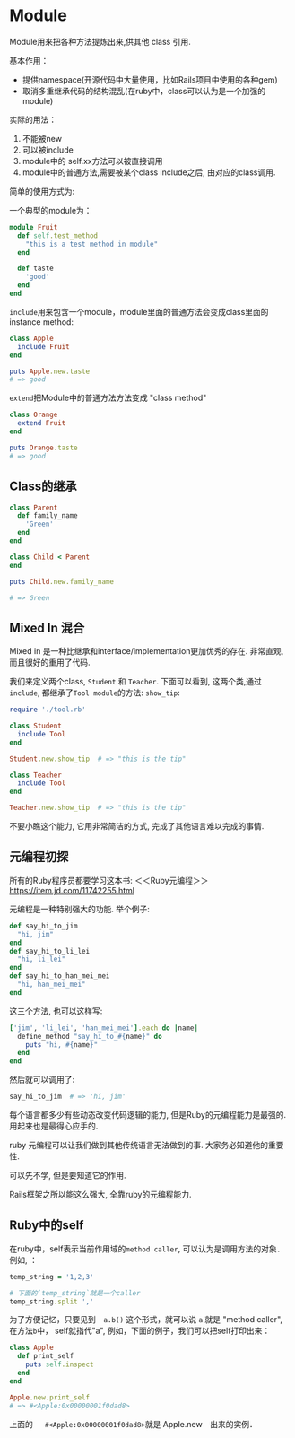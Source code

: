 # Module

Module用来把各种方法提炼出来,供其他 class 引用.

基本作用：

- 提供namespace(开源代码中大量使用，比如Rails项目中使用的各种gem)
- 取消多重继承代码的结构混乱(在ruby中，class可以认为是一个加强的module)

实际的用法：

1. 不能被new
2. 可以被include
3. module中的 self.xx方法可以被直接调用
4. module中的普通方法,需要被某个class include之后, 由对应的class调用.

简单的使用方式为:

一个典型的module为：

```ruby
module Fruit
  def self.test_method
    "this is a test method in module"
  end

  def taste
    'good'
  end
end
```

`include`用来包含一个module，module里面的普通方法会变成class里面的instance method:

```ruby
class Apple
  include Fruit
end

puts Apple.new.taste
# => good

```

`extend`把Module中的普通方法方法变成 "class method"

```ruby
class Orange
  extend Fruit
end

puts Orange.taste
# => good
```

## Class的继承

```ruby
class Parent
  def family_name
    'Green'
  end
end

class Child < Parent
end

puts Child.new.family_name

# => Green
```

## Mixed In 混合

Mixed in 是一种比继承和interface/implementation更加优秀的存在. 非常直观, 而且很好的重用了代码.

我们来定义两个class,  `Student` 和 `Teacher`. 下面可以看到, 这两个类,通过`include`, 都继承了`Tool module`的方法: `show_tip`:

```ruby
require './tool.rb'

class Student
  include Tool
end

Student.new.show_tip  # => "this is the tip"

class Teacher
  include Tool
end

Teacher.new.show_tip  # => "this is the tip"
```

不要小瞧这个能力, 它用非常简洁的方式, 完成了其他语言难以完成的事情.

## 元编程初探

所有的Ruby程序员都要学习这本书: ＜＜Ruby元编程＞＞ https://item.jd.com/11742255.html

元编程是一种特别强大的功能. 举个例子:

```ruby
def say_hi_to_jim
  "hi, jim"
end
def say_hi_to_li_lei
  "hi, li_lei"
end
def say_hi_to_han_mei_mei
  "hi, han_mei_mei"
end
```

这三个方法, 也可以这样写:

```ruby
['jim', 'li_lei', 'han_mei_mei'].each do |name|
  define_method "say_hi_to_#{name}" do
    puts "hi, #{name}"
  end
end

```

然后就可以调用了:

```ruby
say_hi_to_jim  # => 'hi, jim'
```

每个语言都多少有些动态改变代码逻辑的能力, 但是Ruby的元编程能力是最强的. 用起来也是最得心应手的.

ruby 元编程可以让我们做到其他传统语言无法做到的事. 大家务必知道他的重要性.

可以先不学, 但是要知道它的作用.

Rails框架之所以能这么强大, 全靠ruby的元编程能力.


## Ruby中的self

在ruby中，self表示当前作用域的`method caller`, 可以认为是调用方法的对象．例如, ：

```ruby
temp_string = '1,2,3'

# 下面的`temp_string`就是一个caller
temp_string.split ','
```

为了方便记忆，只要见到　`a.b()` 这个形式，就可以说 `a` 就是 "method caller", 在方法`b`中，
self就指代"a", 例如，下面的例子，我们可以把self打印出来：

```ruby
class Apple
  def print_self
    puts self.inspect
  end
end

Apple.new.print_self
# => #<Apple:0x00000001f0dad8>
```

上面的　` #<Apple:0x00000001f0dad8>`就是 Apple.new　出来的实例．　

